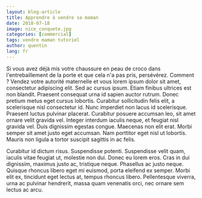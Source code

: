 ```yaml
---
layout: blog-article
title: Apprendre à vendre sa maman
date: 2018-07-18
image: nice_conquete.jpg
categories: [commercial]
tags: vendre maman tutoriel
author: quentin
lang: fr
---
```

Si vous avez déjà mis votre chaussure en peau de croco dans l'entrebaillement de la porte et que cela n'a pas pris, persévérez. Comment ? Vendez votre autorité maternelle et vous lorem ipsum dolor sit amet, consectetur adipiscing elit. Sed ac cursus ipsum. Etiam finibus ultrices est non blandit. Praesent consequat urna id sapien auctor rutrum. Donec pretium metus eget cursus lobortis. Curabitur sollicitudin felis elit, a scelerisque nisl consectetur id. Nunc imperdiet non lacus id scelerisque. Praesent luctus pulvinar placerat. Curabitur posuere accumsan leo, sit amet ornare velit gravida vel. Integer interdum iaculis neque, et feugiat nisl gravida vel. Duis dignissim egestas congue. Maecenas non elit erat. Morbi semper sit amet justo eget accumsan. Nam porttitor eget nisl ut lobortis. Mauris non ligula a tortor suscipit sagittis in ac felis.

Curabitur id dictum risus. Suspendisse potenti. Suspendisse velit quam, iaculis vitae feugiat ut, molestie non dui. Donec eu lorem eros. Cras in dui dignissim, maximus justo ac, tristique neque. Phasellus ac justo neque. Quisque rhoncus libero eget mi euismod, porta eleifend ex semper. Morbi elit ex, tincidunt eget lectus at, tempus rhoncus libero. Pellentesque viverra, urna ac pulvinar hendrerit, massa quam venenatis orci, nec ornare sem lectus ac arcu.